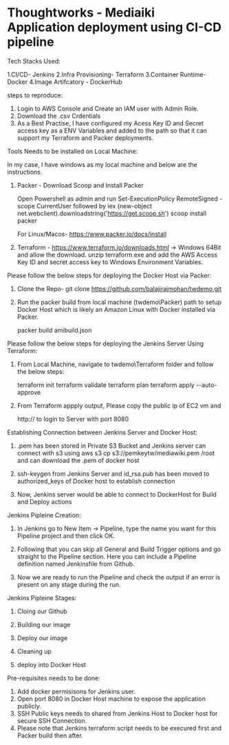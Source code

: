 # Thoughtworks - Mediaiki Application deployment using CI-CD pipeline

Tech Stacks Used:

1.CI/CD- Jenkins
2.Infra Provisioning- Terraform
3.Container Runtime- Docker
4.Image Artifcatory - DockerHub

steps to reproduce:
1. Login to AWS Console and Create an IAM user with Admin Role.
2. Download the .csv Crdentials
3. As a Best Practise, I have configured my Acess Key ID and Secret access key as a ENV Variables and added to the path so that it can support my Terraform and Packer deployments.



Tools Needs to be installed on Local Machine:

In my case, I have windows as my local machine and below are the instructions.

1. Packer - Download Scoop and Install Packer

   Open Powershell as admin and run Set-ExecutionPolicy RemoteSigned -scope CurrentUser followed by iex (new-object net.webclient).downloadstring('https://get.scoop.sh')
   scoop install packer
   
   For Linux/Macos- https://www.packer.io/docs/install


2. Terraform - https://www.terraform.io/downloads.html -> Windows 64Bit and allow the download.
   unzip terraform.exe and add the AWS Access Key ID and secret access key to Windows Environment Variables.
   
   

Please follow the below steps for deploying the Docker Host via Packer:

1. Clone the Repo- git clone https://github.com/balajirajmohan/twdemo.git
2. Run the packer build from local machine (twdemo\Packer) path to setup Docker Host which is likely an Amazon Linux with Docker installed via Packer.

   packer build amibuild.json

Please follow the below steps for deploying the Jenkins Server Using Terraform:

1. From Local Machine, navigate to twdemo\Terraform folder and follow the below steps:

   terraform init 
   terraform validate
   terraform plan
   terraform apply --auto-approve


2. From Terraform appply output, Please copy the public ip of EC2 vm and 

   http://<Server-public-ip> to login to Server with port 8080
   
Establishing Connection between Jenkins Server and Docker Host:

1. .pem has been stored in Private S3 Bucket and Jenkins server can connect with s3 using aws s3 cp s3://pemkeytw/mediawiki.pem /root and can download the .pem of docker host

2. ssh-keygen from Jenkins Server and id_rsa.pub has been moved to authorized_keys of Docker host to establish connection

3. Now, Jenkins server would be able to connect to DockerHost for Build and Deploy actions

Jenkins Pipleine Creation:

1. In Jenkins go to  New Item → Pipeline, type the name you want for this Pipeline project and then click OK.

2. Following that you can skip all General and Build Trigger options and go straight to the Pipeline section. Here you can include a Pipeline definition named Jenkinsfile from Github.

3. Now we are ready to run the Pipeline and check the output if an error is present on any stage during the run.

Jenkins Pipleine Stages:

1. Cloing our Github

2. Building our image

3. Deploy our image

4. Cleaning up 

5. deploy into Docker Host

Pre-requisites needs to be done:

1. Add docker permisisons for Jenkins user.
2. Open port 8080 in Docker Host machine to expose the application publicly.
3. SSH Public keys needs to shared from Jenkins Host to Docker host for secure SSH Connection.
4. Please note that Jenkins terraform script needs to be execured first and Packer build then after.








